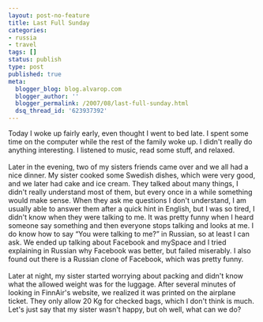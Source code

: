 ```yaml
---
layout: post-no-feature
title: Last Full Sunday
categories:
- russia
- travel
tags: []
status: publish
type: post
published: true
meta:
  blogger_blog: blog.alvarop.com
  blogger_author: ''
  blogger_permalink: /2007/08/last-full-sunday.html
  dsq_thread_id: '623937392'
---
```

Today I woke up fairly early, even thought I went to bed late. I spent some time on the computer while the rest of the family woke up. I didn't really do anything interesting. I listened to music, read some stuff, and relaxed. <br /><br />Later in the evening, two of my sisters friends came over and we all had a nice dinner. My sister cooked some Swedish dishes, which were very good, and we later had cake and ice cream. They talked about many things, I didn't really understand most of them, but every once in a while something would make sense. When they ask me questions I don't understand, I am usually able to answer them after a quick hint in English, but I was so tired, I didn't know when they were talking to me. It was pretty funny when I heard someone say something and then everyone stops talking and looks at me. I do know how to say “You were talking to me?” in Russian, so at least I can ask. We ended up talking about Facebook and mySpace and I tried explaining in Russian why Facebook was better, but failed miserably. I also found out there is a Russian clone of Facebook, which was pretty funny.<br /><br />Later at night, my sister started worrying about packing and didn't know what the allowed weight was for the luggage. After several minutes of looking in FinnAir's website, we realized it was printed on the airplane ticket. They only allow 20 Kg for checked bags, which I don't think is much. Let's just say that my sister wasn't happy, but oh well, what can we do?
